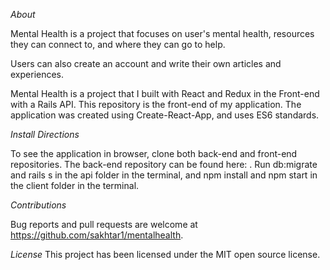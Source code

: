 *About*

Mental Health is a project that focuses on user's mental health, resources they can connect to, and where they can go to help.

Users can also create an account and write their own articles and experiences. 

Mental Health is a project that I built with React and Redux in the Front-end with a Rails API. This repository is the front-end of my application. The application was created using Create-React-App, and uses ES6 standards.

*Install Directions*

To see the application in browser, clone both back-end and front-end repositories. The back-end repository can be found here: . 
Run db:migrate and rails s in the api folder in the terminal, and npm install and npm start in the client folder in the terminal. 

*Contributions*

Bug reports and pull requests are welcome at https://github.com/sakhtar1/mentalhealth.

*License*
This project has been licensed under the MIT open source license.
